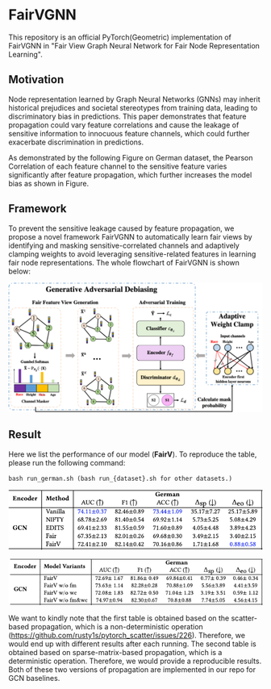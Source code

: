 # FairVGNN
This repository is an official PyTorch(Geometric) implementation of FairVGNN in "Fair View Graph Neural Network for Fair Node Representation Learning".

## Motivation
Node representation learned by Graph Neural Networks (GNNs) may inherit historical prejudices and societal stereotypes from training data, leading to discriminatory bias in predictions. This paper demonstrates that feature propagation could vary feature correlations and cause the leakage of sensitive information to innocuous feature channels, which could further exacerbate discrimination in predictions.

As demonstrated by the following Figure on German dataset, the Pearson Correlation of each feature channel to the sensitive feature varies significantly after feature propagation, which further increases the model bias as shown in Figure.


## Framework
To prevent the sensitive leakage caused by feature propagation, we propose a novel framework FairVGNN to automatically learn fair views by identifying and masking sensitive-correlated channels and adaptively clamping weights to avoid leveraging sensitive-related features in learning fair node representations. The whole flowchart of FairVGNN is shown below:

![](./img/fairvgnn.png)


## Result
Here we list the performance of our model (**FairV**). To reproduce the table, please run the following command:
```linux
bash run_german.sh (bash run_{dataset}.sh for other datasets.)
```
![](./img/german_gcn.png)

![](./img/german_gcn_sp.png)

We want to kindly note that the first table is obtained based on the scatter-based propagation, which is a non-deterministic operation (https://github.com/rusty1s/pytorch_scatter/issues/226). Therefore, we would end up with different results after each running. The second table is obtained based on sparse-matrix-based propagation, which is a deterministic operation. Therefore, we would provide a reproducible results. Both of these two versions of propagation are implemented in our repo for GCN baselines.
